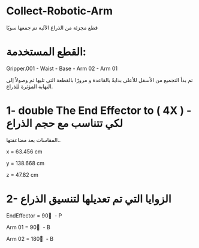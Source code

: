 # Collect-Robotic-Arm
قطع مجزئة من الذراع الآلية تم جمعها سويًا

# القطع المستخدمة:
Gripper.001 - Waist - Base - Arm 02 - Arm 01

تم بدأ التجميع من الأسفل للأعلى بدايةً بالقاعدة و مرورًا بالقطعة التي تليها ثم وصولاً إلى النهاية المؤثرة للذراع.  

# 1- double The End Effector to  ( 4X ) - لكي تتناسب مع حجم الذراع
 المقاسات بعد مضاعفتها..
 
 x = 63.456 cm
 
 y = 138.668 cm
 
 z = 47.82 cm
 
# 2- الزوايا التي تم تعديلها لتنسيق الذراع 

EndEffector = 90 ْ - P

Arm 01 = 90 ْ - B

Arm 02 = 180 ْ - B
